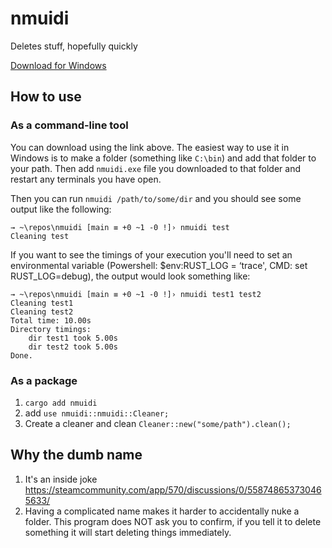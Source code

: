 # nmuidi

Deletes stuff, hopefully quickly

[Download for Windows](https://nightly.link/Dillonb/nmuidi/workflows/build/main/nmuidi-windows.zip)

## How to use

### As a command-line tool

You can download using the link above. The easiest way to use it in Windows is to make a folder (something like `C:\bin`) and add that folder to your path. Then add `nmuidi.exe` file you downloaded to that folder and restart any terminals you have open.

Then you can run `nmuidi /path/to/some/dir` and you should see some output like the following:

```PS
→ ~\repos\nmuidi [main ≡ +0 ~1 -0 !]› nmuidi test
Cleaning test
```

If you want to see the timings of your execution you'll need to set an environmental variable 
(Powershell: $env:RUST_LOG = ‘trace', CMD: set RUST_LOG=debug), the output would look something like:

```PS
→ ~\repos\nmuidi [main ≡ +0 ~1 -0 !]› nmuidi test1 test2
Cleaning test1
Cleaning test2
Total time: 10.00s
Directory timings:
    dir test1 took 5.00s
    dir test2 took 5.00s
Done.
```

### As a package

1. `cargo add nmuidi`
2. add `use nmuidi::nmuidi::Cleaner;`
3. Create a cleaner and clean `Cleaner::new("some/path").clean();`


## Why the dumb name

1. It's an inside joke <https://steamcommunity.com/app/570/discussions/0/558748653730465633/>
2. Having a complicated name makes it harder to accidentally nuke a folder. This program does NOT ask you to confirm, if you tell it to delete something it will start deleting things immediately.
